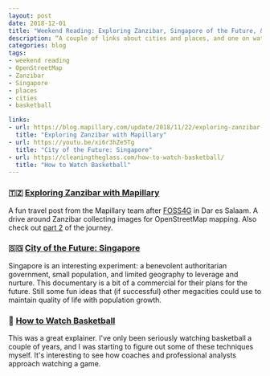 ```yaml
---
layout: post
date: 2018-12-01
title: "Weekend Reading: Exploring Zanzibar, Singapore of the Future, & Watching Basketball"
description: “A couple of links about cities and places, and one on watching basketball.”
categories: blog
tags:
- weekend reading
- OpenStreetMap
- Zanzibar
- Singapore
- places
- cities
- basketball

links:
- url: https://blog.mapillary.com/update/2018/11/22/exploring-zanzibar-part-1.html
  title: "Exploring Zanzibar with Mapillary"
- url: https://youtu.be/xi6r3hZe5Tg
  title: "City of the Future: Singapore"
- url: https://cleaningtheglass.com/how-to-watch-basketball/
  title: "How to Watch Basketball"
---
```


### 🇹🇿 [Exploring Zanzibar with Mapillary](https://blog.mapillary.com/update/2018/11/22/exploring-zanzibar-part-1.html)

A fun travel post from the Mapillary team after [FOSS4G](https://2018.foss4g.org/) in Dar es Salaam. A drive around Zanzibar collecting images for OpenStreetMap mapping. Also check out [part 2](https://blog.mapillary.com/update/2018/11/28/exploring-zanzibar-part-2.html) of the journey.

### 🇸🇬 [City of the Future: Singapore](https://youtu.be/xi6r3hZe5Tg)

Singapore is an interesting experiment: a benevolent authoritarian government, small population, and limited geography to leverage and nurture. This documentary is a bit of a commercial for their plans for the future. Still some fun ideas that (if successful) other megacities could use to maintain quality of life with population growth.

### 🏀 [How to Watch Basketball](https://cleaningtheglass.com/how-to-watch-basketball/)

This was a great explainer. I've only been seriously watching basketball a couple of years, and I was starting to figure out some of these techniques myself. It's interesting to see how coaches and professional analysts approach watching a game.
